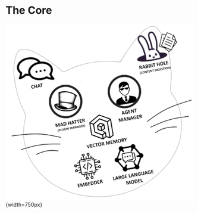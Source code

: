# The Core

![Schema of the Cheshire Cat components](../../assets/img/diagrams/components.png){width=750px}